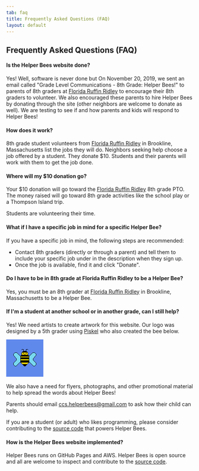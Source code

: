 ```yaml
---
tab: faq
title: Frequently Asked Questions (FAQ)
layout: default
---
```


## Frequently Asked Questions (FAQ)

#### Is the Helper Bees website done?  

Yes! Well, software is never done but On November 20, 2019, we sent an email called "Grade Level Communications - 8th Grade: Helper Bees!" to parents of 8th graders at [Florida Ruffin Ridley][] to encourage their 8th graders to volunteer. We also encouraged these parents to hire Helper Bees by donating through the site (other neighbors are welcome to donate as well). We are testing to see if and how parents and kids will respond to Helper Bees!

#### How does it work?

8th grade student volunteers from [Florida Ruffin Ridley][] in Brookline, Massachusetts list the jobs they will do. Neighbors seeking help choose a job offered by a student. They donate $10. Students and their parents will work with them to get the job done.

[Florida Ruffin Ridley]: https://www.brookline.k12.ma.us/ruffinridley

#### Where will my $10 donation go?

Your $10 donation will go toward the [Florida Ruffin Ridley][] 8th grade PTO. The money raised will go toward 8th grade activities like the school play or a Thompson Island trip.

Students are volunteering their time.

#### What if I have a specific job in mind for a specific Helper Bee?

If you have a specific job in mind, the following steps are recommended:

- Contact 8th graders (directly or through a parent) and tell them to include your specific job under in the description when they sign up.
- Once the job is available, find it and click "Donate".

#### Do I have to be in 8th grade at Florida Ruffin Ridley to be a Helper Bee?

Yes, you must be an 8th grader at [Florida Ruffin Ridley][] in Brookline, Massachusetts to be a Helper Bee.

#### If I'm a student at another school or in another grade, can I still help?

Yes! We need artists to create artwork for this website. Our logo was designed by a 5th grader using [Piskel][] who also created the bee below.

<img src="assets/images/helperbee2.gif" style="width: 100px"/>

[Piskel]: https://www.piskelapp.com/user/5267417628934144/public

We also have a need for flyers, photographs, and other promotional material to help spread the words about Helper Bees!

Parents should email [ccs.helperbees@gmail.com](mailto:ccs.helperbees@gmail.com) to ask how their child can help.

If you are a student (or adult) who likes programming, please consider contributing to the [source code][] that powers Helper Bees.

#### How is the Helper Bees website implemented?

Helper Bees runs on GitHub Pages and AWS. Helper Bees is open source and all are welcome to inspect and contribute to the [source code][].

[source code]: https://github.com/CoolidgeCornerSchool/helperbees
